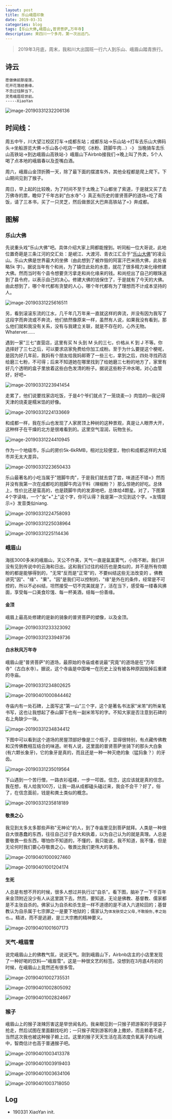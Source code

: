 ```yaml
---
layout: post
title: 乐山峨眉印象
date: 2019-03-31
categories: blog
tags: [乐山大佛,峨眉山,普贤菩萨,万年寺]
description: 来四川一个多月，第一次出远门。
---
```


>   2019年3月底，周末，我和川大出国班一行六人到乐山、峨眉山踏青旅行。

## 诗云

```
愿做佛前那座莲，
花开花落结善缘，
不念过往醉当下，
灵秀峨眉现世前。
-----XiaoYan
```

![image-20190331232206136](https://ws2.sinaimg.cn/large/006tKfTcgy1g1me2aarxrj31dj0u01kx.jpg)

## 时间线：

周五中午，川大望江校区打车->成都东站；成都东站->乐山站->打车去乐山大佛码头->坐船游览大佛->乐山各小吃店一顿吃（冰粉、跷脚牛肉...）-》 当晚骑车去乐山高铁站->到达峨眉山高铁站-》峨眉山下Airbnb接我们->晚上叫了外卖，5个人喝了点本地的峨眉春以及歪嘴白酒。

周六，峨眉山金顶折腾一天，除了最下面的摆渡车外，其他全程都是爬上爬下。下山期间见到了猴子。

周日，早上起的比较晚，为了时间不至于太晚上下山都坐了索道，于是就又买了去万佛寺的票，瞻仰了千年古刹"白水寺"-》真正有历史的普贤菩萨的道场=吃了斋饭，请了三本书，买了一只灵芝，然后做景区大巴奔高铁站了=》奔成都。

## 图解

### 乐山大佛

先说重头戏"乐山大佛"吧。具体介绍大家上网都能搜到。听同船一位大哥说，此地位置奇葩是三条江河的交汇处：是岷江、大渡河、青衣江汇合于“[乐山大佛](https://www.baidu.com/s?wd=%E4%B9%90%E5%B1%B1%E5%A4%A7%E4%BD%9B&tn=SE_PcZhidaonwhc_ngpagmjz&rsv_dl=gh_pc_zhidao)”的凌云山。乐山大佛是世界最大的坐佛（由此想到了被炸毁的阿富汗巴米扬大佛，此处省略5k 字）。据说当年有个和尚，为了镇住此处的水患，就花了很多精力来化缘修建大佛。然而当时有个县令想要贪污拿走和尚化缘来的钱。和尚挖出了自己的眼珠送到了县令府，以表示自己的决心。修建大佛的钱保住了，于是就有了今天的大佛。由此想到了，哪个年代都有贪婪的人心，哪个年代都有为了理想而不计成本坚持的人。

![image-20190331225616511](https://ws4.sinaimg.cn/large/006tKfTcgy1g1mdbd0tj4j31400u0qv5.jpg)

另，看到滚滚东流的江水，几千年几万年来一直就这样的奔流，并没有因为我写了这段字而奔流或不奔流，他们依然像原来一样，虽然有人说，如果我没有看到，那么他们就和我没有关系，没有与我建立关联，就是不存在的，心外无物。Whaterver……

遇到一家"三七"直营店，这里有买 N 头到 M 头的三七，价格从 K 到 J 不等。你选择好了三七之后，可以要求店家免费给你加工成粉。至于为什么要提这个梗呢，是因为好几年前，我妈有个朋友给我妈邮寄了一些三七，拿到之后，四处寻找药店给磨三七粉，不可得；后来不知道她在哪里找到了给她磨三七粉的地方了，家里有好几个透明的盒子里放着这些白色发清的粉子。据说这些粉子冲水喝，对心血管好，好吧~

![image-20190331223941454](https://ws2.sinaimg.cn/large/006tKfTcgy1g1mcu3jy7bj31400u0u0x.jpg)

走累了，他们说要找家店吃饭，于是4个爷们就点了一笼烧麦—》肉馅的—我记得天津的烧麦是糯米馅的好像。

![image-20190331224133669](https://ws2.sinaimg.cn/large/006tKfTcgy1g1mcw1s7wrj30u0140npd.jpg)

和成都一样，我在乐山也发现了人家房顶上种树的这种景观，真是让人眼界大开，这种样子在干燥的北方是很难看到的。这里空气湿润，玩物生长。

![image-20190331224410945](https://ws3.sinaimg.cn/large/006tKfTcgy1g1mcysrhxhj30u0140kjl.jpg)

作为一个地级市，乐山的房价5k-6kRMB，相对比较便宜，物价和成都这样的大城市并无太大差异。

![image-20190331223650433](https://ws1.sinaimg.cn/large/006tKfTcgy1g1mcr90no2j30u01407wh.jpg)

乐山最著名的小吃当属于"翘脚牛肉"，于是我们就去尝了尝，味道还不错=》然而并没有我第一次在成都吃的翘脚牛肉沾干料（辣椒粉？）那么惊艳的好吃。总体上，性价比还是蛮高的，也是跷脚牛肉的发源地吧，总体给4颗星。对了，下图第4个字读啥，一个"女"+"上"这个字，你可认得？我是第一次见到这个字。=友情提示=》发音类似niang.

![image-20190331224758093](https://ws4.sinaimg.cn/large/006tKfTcgy1g1md2r2gcmj31400u07wh.jpg)

![image-20190331225038964](https://ws1.sinaimg.cn/large/006tKfTcgy1g1md5kn41tj31400u0hdu.jpg)

![image-20190331225114436](https://ws2.sinaimg.cn/large/006tKfTcgy1g1md645c17j31400u0npd.jpg)

### 峨眉山

海拔3000多米的峨眉山，天公不作美，天气一直是氤氲雾气，小雨不断。我们并没有见到传说中的云海和日出。这和我们过往的经历也是类似的，并不是所有你期盼的都是能够得到的，"无常"反而是"正常"的，不要纠结这些无法改变的 。佛教讲究"因"、"缘"、"果"。"因"是我们可以控制的，"缘"是外在的条件，经常是不可控的，所以不必纠结，坦然接受一切不完美就是了，活在当下，感受每一缕春风拂面，享受每一口美食珍馐、每一杯美酒，结每一份善缘。

#### 金顶

峨眉上最高处修建的是新的骑象的普贤菩萨的塑像，以及金顶。

![image-20190331233323092](https://ws4.sinaimg.cn/large/006tKfTcgy1g1mee262tij30ts144hdu.jpg)

![image-20190331233949736](https://ws4.sinaimg.cn/large/006tKfTcgy1g1mekrs252j31490u0qv7.jpg)

#### 白水秋风万年寺

峨眉山是"普贤菩萨"的道场，最原始的寺庙或者说最"究竟"的道场是在"万年寺"（古白水寺）。据说，这个寺庙是中国唯一在历史上没有被各种原因毁掉后重建的寺庙。

![image-20190331234802625](https://ws2.sinaimg.cn/large/006tKfTcgy1g1metb3c2uj313r0u0npe.jpg)

![image-20190401000844462](https://ws1.sinaimg.cn/large/006tKfTcgy1g1mfes09bhj30wn0u04qq.jpg)

寺庙内有一处石碑，上面写这"第一山"三个字，这个是著名书法家"米芾"的所亲笔书写，这也让我想起了泰山脚下也有一副米芾写的字。不知大家是否注意到石碑的右上角缺少一块。

![image-20190331234834412](https://ws1.sinaimg.cn/large/006tKfTcgy1g1metsh0tqj30sa0w41ky.jpg)

下图中可以看到这个道场的房屋顶部好像是三个瓶子，显得很特别，有点藏传佛教和汉传佛教相互结合的味道。听有人说，这里面的普贤菩萨坐骑下的那头大白象(有六颗长象牙)，它的象牙是真的，而且还是一种一种灭绝的象（猛犸象？）的牙齿。

![image-20190331235019564](https://ws2.sinaimg.cn/large/006tKfTcgy1g1mevnnc0uj31bx0u01ky.jpg)

下山遇到一个苦行僧，一路衣衫褴褛，一步一叩首。信念，这应该就是真的信念。我在想，有人给我100万，让我一路从成都磕头磕过来，我会不会干？好了，俗了，在信念面前，钱是和粪土类似的概念。

![image-20190331235818189](https://ws3.sinaimg.cn/large/006tKfTcgy1g1mf3xzvr5j30u0140qv5.jpg)

#### 敬畏之心

我见到太多太多那些声称"无神论"的人，到了寺庙里见到菩萨就拜。人类是一种很自大很愚蠢的东西，往往自己过于自大和执着，以为自己认为的就是真理。人总是要敬畏一些东西，哪怕你不知道的，不懂的，我只能说，我不知道，我不懂，但是无论何时我们要心存敬畏之心，敬畏比我们更伟大的事务。

![image-20190401000927460](https://ws3.sinaimg.cn/large/006tKfTcgy1g1mffikdijj314b0u07wj.jpg)

![image-20190401001204174](https://ws1.sinaimg.cn/large/006tKfTcgy1g1mfi81pxcj30z00kwe81.jpg)

#### 生死

人总是有想不开的时候，很多人想过并执行过"自杀"。看下图，脑补了一下千百年来金顶附近没少有人从这里跳下去。然而，要知道，无论是佛教、基督教、儒家都是不主张自杀的。佛家认为自杀和杀生是一样不道德的是不进入六道轮回的；基督教认为自杀属于七宗罪之一是要下地狱的；儒家认为`体发肤受之父母,不敢毁伤,孝之始也。`。精进，而不是逃避，是三大宗教的精神要义。

![image-20190401001607173](https://ws1.sinaimg.cn/large/006tKfTcgy1g1mfmfhonrj31400u0not.jpg)

### 天气-峨眉雪

说完峨眉山上的佛教气氛，说说天气。刚到峨眉山下，Airbnb店主的小店里发现了一种好喝的饮料—"峨眉雪"。这是一种很文艺的标签。没想到在3月底4月初的时候，在峨眉山上竟然还有很多雪。

![image-20190401002735531](https://ws1.sinaimg.cn/large/006tKfTcgy1g1mfygqpprj30u0140qv5.jpg)

![image-20190401002805092](https://ws2.sinaimg.cn/large/006tKfTcgy1g1mfyxmd54j30u0140kjl.jpg)

![image-20190401002824667](https://ws3.sinaimg.cn/large/006tKfTcgy1g1mfz8coe8j30u0140b29.jpg)

### 猴子

峨眉山上的猴子泼辣厉害这是举世闻名的。我亲眼见到一只猴子把游客的手提袋子抢走，然后试图在里面翻找吃的；一只猴子爬到游客的身上撒娇，而且赖着不走，当然这次我也被这种猴子赖上过。这里的猴子天天生活在高浓度负氧离子的仙境中，智商估计也高于普通猴子吧。

![image-20190401003413378](https://ws3.sinaimg.cn/large/006tKfTcgy1g1mg5a6qrqj30u0140e11.jpg)

![image-20190401003919403](https://ws2.sinaimg.cn/large/006tKfTcgy1g1mgakwy6tj31400u0kjl.jpg)

![image-20190401003634106](https://ws2.sinaimg.cn/large/006tKfTcgy1g1mg7qrx16j30u01407sf.jpg)

![image-20190401003718050](https://ws4.sinaimg.cn/large/006tKfTcgy1g1mg8gwsr9j31400u01kx.jpg)

## Log

-   190331 XiaoYan init.